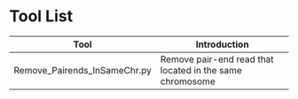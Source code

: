 # Tool List
Tool | Introduction
-----|------
Remove_Pairends_InSameChr.py | Remove pair-end read that located in the same chromosome

